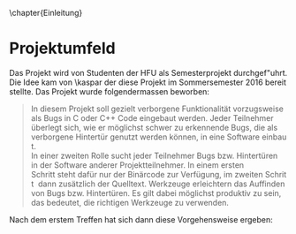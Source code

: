 \chapter{Einleitung}

# Projektumfeld

Das Projekt wird von Studenten der HFU als Semesterprojekt durchgef\"uhrt.
Die Idee kam von \kaspar der diese Projekt im Sommersemester 2016 bereit stellte.
Das Projekt wurde folgendermassen beworben:

> In diesem Projekt soll gezielt verborgene Funktionalität vorzugsweise 
> als Bugs in C oder C++ Code eingebaut werden. Jeder Teilnehmer 
> überlegt sich, wie er möglichst schwer zu erkennende Bugs, die als 
> verborgene Hintertür genutzt werden können, in eine Software einbaut. 
> In einer zweiten Rolle sucht jeder Teilnehmer Bugs bzw. Hintertüren 
> in der Software anderer Projektteilnehmer. In einem ersten 
> Schritt steht dafür nur der Binärcode zur Verfügung, im zweiten Schritt 
> dann zusätzlich der Quelltext. Werkzeuge erleichtern das Auffinden 
> von Bugs bzw. Hintertüren. Es gilt dabei möglichst produktiv zu sein, 
> das bedeutet, die richtigen Werkzeuge zu verwenden. 

Nach dem erstem Treffen hat sich dann diese Vorgehensweise ergeben:


